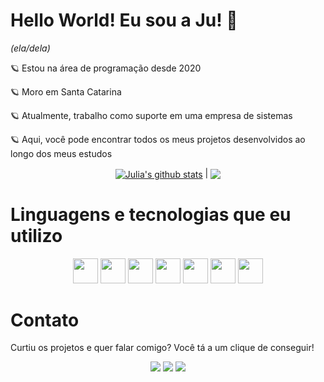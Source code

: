 # Hello World! Eu sou a Ju! 🦋
*(ela/dela)*

🪐 Estou na área de programação desde 2020

🪐 Moro em Santa Catarina

🪐 Atualmente, trabalho como suporte em uma empresa de sistemas

🪐 Aqui, você pode encontrar todos os meus projetos desenvolvidos ao longo dos meus estudos

<div align="center">
<a href="https://github.com/juliaclook/github-readme-stats"><img align="center" src="https://github-readme-stats-fawn-gamma.vercel.app/api?username=juliaclook&show_icons=true&theme=dark&hide_border=true" alt="Julia's github stats" /></a> | <a href="https://github.com/juliaclook/github-readme-stats"><img align="center" src="https://github-readme-stats-fawn-gamma.vercel.app/api/top-langs/?username=juliaclook&layout=compact&langs_count=6&theme=dark&hide_border=true" /></a>
</div>

# Linguagens e tecnologias que eu utilizo
<div align="center">
  <img loading="lazy" src="https://cdn.jsdelivr.net/gh/devicons/devicon/icons/javascript/javascript-original.svg" width="40" height="40"/> <img loading="lazy" src="https://cdn.jsdelivr.net/gh/devicons/devicon/icons/react/react-original.svg" width="40" height="40"/> <img loading="lazy" src="https://cdn.jsdelivr.net/gh/devicons/devicon/icons/figma/figma-original.svg" width="40" height="40"/> <img loading="lazy" src="https://cdn.jsdelivr.net/gh/devicons/devicon/icons/css3/css3-original.svg" width="40" height="40"/> <img loading="lazy" src="https://cdn.jsdelivr.net/gh/devicons/devicon/icons/html5/html5-original.svg" width="40" height="40"/> <img loading="lazy" src="https://cdn.jsdelivr.net/gh/devicons/devicon/icons/photoshop/photoshop-plain.svg" width="40" height="40"/> <img loading="lazy" src="https://cdn.jsdelivr.net/gh/devicons/devicon/icons/bash/bash-original.svg" width="40" height="40"/>
</div>

# Contato

Curtiu os projetos e quer falar comigo? Você tá a um clique de conseguir!
<div align="center">
<a href="https://instagram.com/julinh4xd" target="_blank"><img loading="lazy" src="https://img.shields.io/badge/-Instagram-%23E4405F?style=for-the-badge&logo=instagram&logoColor=white" target="_blank"></a>
<a href = "mailto:juliac.look@gmail.com"><img loading="lazy" src="https://img.shields.io/badge/Gmail-D14836?style=for-the-badge&logo=gmail&logoColor=white" target="_blank"></a>
<a href="https://www.linkedin.com/in/juliaclook/" target="_blank"><img loading="lazy" src="https://img.shields.io/badge/-LinkedIn-%230077B5?style=for-the-badge&logo=linkedin&logoColor=white" target="_blank"></a>   
</div>
